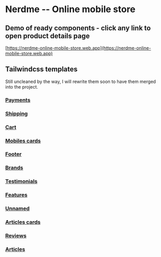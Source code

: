 # Nerdme -- Online mobile store

## Demo of ready components - click any link to open product details page

[https://nerdme-online-mobile-store.web.app](https://nerdme-online-mobile-store.web.app)


## Tailwindcss templates

Still uncleaned by the way, I will rewrite them soon to have them merged into the project.

### [Payments](https://play.tailwindcss.com/Eu0rUv9npQ?layout=preview)
### [Shipping](https://play.tailwindcss.com/kKWpajm6fI?layout=preview)
### [Cart](https://play.tailwindcss.com/mIzx48gFIo?layout=preview)
### [Mobiles cards](https://play.tailwindcss.com/FFV8i7Ayj4?layout=preview)
### [Footer](https://play.tailwindcss.com/kr0B1KNeNk?layout=preview)
### [Brands](https://play.tailwindcss.com/OusOSIV97y?layout=preview)
### [Testimonials](https://play.tailwindcss.com/7PmvJaVPj3?layout=preview)
### [Features](https://play.tailwindcss.com/npTL2j8qrR?layout=preview)
### [Unnamed](https://play.tailwindcss.com/BgkVUvaGoZ)
### [Articles cards](https://play.tailwindcss.com/Hh3Ajs9UGP?layout=preview)
### [Reviews](https://play.tailwindcss.com/5qu6zMuG2z?layout=preview)
### [Articles](https://play.tailwindcss.com/TXyJbopcLw?layout=preview)



